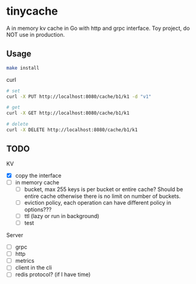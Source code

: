 # tinycache

A in memory kv cache in Go with http and grpc interface. Toy project, do NOT use in production.

## Usage

```bash
make install
```

curl

```bash
# set
curl -X PUT http://localhost:8080/cache/b1/k1 -d "v1"

# get
curl -X GET http://localhost:8080/cache/b1/k1

# delete
curl -X DELETE http://localhost:8080/cache/b1/k1
```

## TODO

KV

- [x] copy the interface
- [ ] in memory cache
  - [ ] bucket, max 255 keys is per bucket or entire cache? Should be entire cache otherwise there is no limit on number of buckets.
  - [ ] eviction policy, each operation can have different policy in options???
  - [ ] ttl (lazy or run in background)
  - [ ] test

Server

- [ ] grpc
- [ ] http
- [ ] metrics
- [ ] client in the cli
- [ ] redis protocol? (if I have time)